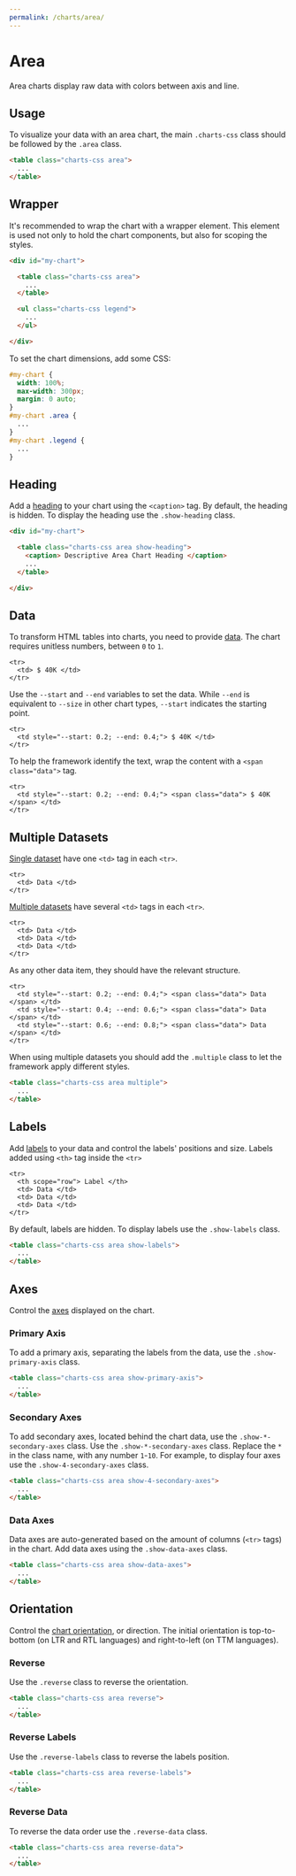 ```yaml
---
permalink: /charts/area/
---
```


# Area

Area charts display raw data with colors between axis and line.

## Usage

To visualize your data with an area chart, the main `.charts-css` class should be followed by the `.area` class.

```html
<table class="charts-css area">
  ...
</table>
```

## Wrapper

It's recommended to wrap the chart with a wrapper element. This element is used not only to hold the chart components, but also for scoping the styles.

```html
<div id="my-chart">

  <table class="charts-css area">
    ...
  </table>

  <ul class="charts-css legend">
    ...
  </ul>

</div>
```

To set the chart dimensions, add some CSS:

```css
#my-chart {
  width: 100%;
  max-width: 300px;
  margin: 0 auto;
}
#my-chart .area {
  ...
}
#my-chart .legend {
  ...
}
```

## Heading

Add a [heading](../components/heading/) to your chart using the `<caption>` tag. By default, the heading is hidden. To display the heading use the `.show-heading` class.

```html
<div id="my-chart">

  <table class="charts-css area show-heading">
    <caption> Descriptive Area Chart Heading </caption>
    ...
  </table>

</div>
```

## Data

To transform HTML tables into charts, you need to provide [data](../components/data/). The chart requires unitless numbers, between `0` to `1`.

```html{2}
<tr>
  <td> $ 40K </td>
</tr>
```

Use the `--start` and `--end` variables to set the data. While `--end` is equivalent to `--size` in other chart types, `--start` indicates the starting point.

```html{2}
<tr>
  <td style="--start: 0.2; --end: 0.4;"> $ 40K </td>
</tr>
```

To help the framework identify the text, wrap the content with a `<span class="data">` tag.

```html{2}
<tr>
  <td style="--start: 0.2; --end: 0.4;"> <span class="data"> $ 40K </span> </td>
</tr>
```

<code-example code-example-id="area-example-1">
<template v-slot:css-code>
#area-example-1 {
  width: 100%;
  max-width: 400px;
  margin: 0 auto;
}
#area-example-1 .area tbody {
  aspect-ratio: 21 / 9;
}
</template>
<template v-slot:html-code>
<div id="area-example-1">
  <table class="charts-css area hide-data">
    <caption> Area Example #1 </caption>
    <tbody>
      <tr>
        <td style="--start: 0.2; --end: 0.4"> <span class="data"> $ 40K </span> </td>
      </tr>
      <tr>
        <td style="--start: 0.4; --end: 0.8"> <span class="data"> $ 80K </span> </td>
      </tr>
      <tr>
        <td style="--start: 0.8; --end: 0.6"> <span class="data"> $ 60K </span> </td>
      </tr>
      <tr>
        <td style="--start: 0.6; --end: 1.0"> <span class="data"> $ 100K </span> </td>
      </tr>
      <tr>
        <td style="--start: 1.0; --end: 0.3"> <span class="data"> $ 30K </span> </td>
      </tr>
    </tbody>
  </table>
</div>
</template>
</code-example>

## Multiple Datasets

[Single dataset](../components/data/) have one `<td>` tag in each `<tr>`.

```html{2}
<tr>
  <td> Data </td>
</tr>
```

[Multiple datasets](../components/datasets/) have several `<td>` tags in each `<tr>`.

```html{2-4}
<tr>
  <td> Data </td>
  <td> Data </td>
  <td> Data </td>
</tr>
```

As any other data item, they should have the relevant structure.

```html{2-4}
<tr>
  <td style="--start: 0.2; --end: 0.4;"> <span class="data"> Data </span> </td>
  <td style="--start: 0.4; --end: 0.6;"> <span class="data"> Data </span> </td>
  <td style="--start: 0.6; --end: 0.8;"> <span class="data"> Data </span> </td>
</tr>
```

When using multiple datasets you should add the `.multiple` class to let the framework apply different styles.

```html
<table class="charts-css area multiple">
  ...
</table>
```

<code-example code-example-id="area-example-2">
<template v-slot:css-code>
#area-example-2 {
  width: 100%;
  max-width: 400px;
  margin: 0 auto;
}
#area-example-2 .area tbody {
  aspect-ratio: 16 / 9;
}
</template>
<template v-slot:html-code>
<div id="area-example-2">
  <table class="charts-css area multiple hide-data">
    <caption> Area Example #2 </caption>
    <tbody>
      <tr>
        <td style="--start:0.1; --end: 0.5;"> <span class="data"> 50 </span> </td>
        <td style="--start:0.0; --end: 0.2;"> <span class="data"> 20 </span> </td>
        <td style="--start:0.2; --end: 0.4;"> <span class="data"> 40 </span> </td>
      </tr>
      <tr>
        <td style="--start:0.5; --end: 0.8;"> <span class="data"> 80 </span> </td>
        <td style="--start:0.2; --end: 0.5;"> <span class="data"> 50 </span> </td>
        <td style="--start:0.4; --end: 0.1;"> <span class="data"> 10 </span> </td>
      </tr>
      <tr>
        <td style="--start:0.8; --end: 0.4;"> <span class="data"> 40 </span> </td>
        <td style="--start:0.5; --end: 0.3;"> <span class="data"> 30 </span> </td>
        <td style="--start:0.1; --end: 0.2;"> <span class="data"> 20 </span> </td>
      </tr>
    </tbody>
  </table>
</div>
</template>
</code-example>

## Labels

Add [labels](../components/labels/) to your data and control the labels' positions and size. Labels added using `<th>` tag inside the `<tr>`

```html{2}
<tr>
  <th scope="row"> Label </th>
  <td> Data </td>
  <td> Data </td>
  <td> Data </td>
</tr>
```

By default, labels are hidden. To display labels use the `.show-labels` class.

```html
<table class="charts-css area show-labels">
  ...
</table>
```

<v-row>

<code-example code-example-id="area-example-3">
<template v-slot:css-code>
#area-example-3 {
  width: 100%;
  max-width: 400px;
  margin: 0 auto;
}
#area-example-3 .area tbody {
  aspect-ratio: 16 / 9;
}
</template>
<template v-slot:html-code>
<div id="area-example-3">
  <table class="charts-css area multiple hide-data show-labels">
    <caption> Area Example #3 </caption>
    <thead>
      <tr>
        <th scope="col"> Year </th>
        <th scope="col"> Progress 1 </th>
        <th scope="col"> Progress 2 </th>
        <th scope="col"> Progress 3 </th>
      </tr>
    </thead>
    <tbody>
      <tr>
        <th scope="row"> 2000 </th>
        <td style="--start:0.1; --end: 0.5;"> <span class="data"> 50 </span> </td>
        <td style="--start:0.0; --end: 0.2;"> <span class="data"> 20 </span> </td>
        <td style="--start:0.2; --end: 0.4;"> <span class="data"> 40 </span> </td>
      </tr>
      <tr>
        <th scope="row"> 2010 </th>
        <td style="--start:0.5; --end: 0.8;"> <span class="data"> 80 </span> </td>
        <td style="--start:0.2; --end: 0.5;"> <span class="data"> 50 </span> </td>
        <td style="--start:0.4; --end: 0.1;"> <span class="data"> 10 </span> </td>
      </tr>
      <tr>
        <th scope="row"> 2020 </th>
        <td style="--start:0.8; --end: 0.4;"> <span class="data"> 40 </span> </td>
        <td style="--start:0.5; --end: 0.3;"> <span class="data"> 30 </span> </td>
        <td style="--start:0.1; --end: 0.2;"> <span class="data"> 20 </span> </td>
      </tr>
    </tbody>
  </table>
</div>
</template>
</code-example>

<code-example code-example-id="area-example-4">
<template v-slot:css-code>
#area-example-4 {
  width: 100%;
  max-width: 400px;
  margin: 0 auto;
}
#area-example-4 .area tbody {
  aspect-ratio: 16 / 9;
}
</template>
<template v-slot:html-code>
<div id="area-example-4">
  <table class="charts-css area multiple hide-data show-labels reverse">
    <caption> Area Example #7 </caption>
    <thead>
      <tr>
        <th scope="col"> Year </th>
        <th scope="col"> Progress 1 </th>
        <th scope="col"> Progress 2 </th>
        <th scope="col"> Progress 3 </th>
      </tr>
    </thead>
    <tbody>
      <tr>
        <th scope="row"> 2000 </th>
        <td style="--start:0.1; --end: 0.5;"> <span class="data"> 50 </span> </td>
        <td style="--start:0.0; --end: 0.2;"> <span class="data"> 20 </span> </td>
        <td style="--start:0.2; --end: 0.4;"> <span class="data"> 40 </span> </td>
      </tr>
      <tr>
        <th scope="row"> 2010 </th>
        <td style="--start:0.5; --end: 0.8;"> <span class="data"> 80 </span> </td>
        <td style="--start:0.2; --end: 0.5;"> <span class="data"> 50 </span> </td>
        <td style="--start:0.4; --end: 0.1;"> <span class="data"> 10 </span> </td>
      </tr>
      <tr>
        <th scope="row"> 2020 </th>
        <td style="--start:0.8; --end: 0.4;"> <span class="data"> 40 </span> </td>
        <td style="--start:0.5; --end: 0.3;"> <span class="data"> 30 </span> </td>
        <td style="--start:0.1; --end: 0.2;"> <span class="data"> 20 </span> </td>
      </tr>
    </tbody>
  </table>
</div>
</template>
</code-example>

</v-row>

## Axes

Control the [axes](../components/axes/) displayed on the chart.

### Primary Axis

To add a primary axis, separating the labels from the data, use the `.show-primary-axis` class.

```html
<table class="charts-css area show-primary-axis">
  ...
</table>
```

<v-row>

<code-example code-example-id="area-example-5">
<template v-slot:css-code>
#area-example-5 {
  width: 100%;
  max-width: 400px;
  margin: 0 auto;
}
#area-example-5 .area tbody {
  aspect-ratio: 16 / 9;
}
</template>
<template v-slot:html-code>
<div id="area-example-5">
  <table class="charts-css area multiple hide-data show-labels">
    <caption> Area Example #5 </caption>
    <thead>
      <tr>
        <th scope="col"> Year </th>
        <th scope="col"> Progress 1 </th>
        <th scope="col"> Progress 2 </th>
        <th scope="col"> Progress 3 </th>
      </tr>
    </thead>
    <tbody>
      <tr>
        <th scope="row"> 2000 </th>
        <td style="--start:0.1; --end: 0.5;"> <span class="data"> 50 </span> </td>
        <td style="--start:0.0; --end: 0.2;"> <span class="data"> 20 </span> </td>
        <td style="--start:0.2; --end: 0.4;"> <span class="data"> 40 </span> </td>
      </tr>
      <tr>
        <th scope="row"> 2010 </th>
        <td style="--start:0.5; --end: 0.8;"> <span class="data"> 80 </span> </td>
        <td style="--start:0.2; --end: 0.5;"> <span class="data"> 50 </span> </td>
        <td style="--start:0.4; --end: 0.1;"> <span class="data"> 10 </span> </td>
      </tr>
      <tr>
        <th scope="row"> 2020 </th>
        <td style="--start:0.8; --end: 0.4;"> <span class="data"> 40 </span> </td>
        <td style="--start:0.5; --end: 0.3;"> <span class="data"> 30 </span> </td>
        <td style="--start:0.1; --end: 0.2;"> <span class="data"> 20 </span> </td>
      </tr>
    </tbody>
  </table>
</div>
</template>
</code-example>

<code-example code-example-id="area-example-6">
<template v-slot:css-code>
#area-example-6 {
  width: 100%;
  max-width: 400px;
  margin: 0 auto;
}
#area-example-6 .area tbody {
  aspect-ratio: 16 / 9;
}
</template>
<template v-slot:html-code>
<div id="area-example-6">
  <table class="charts-css area multiple hide-data show-labels show-primary-axis">
    <caption> Area Example #6 </caption>
    <thead>
      <tr>
        <th scope="col"> Year </th>
        <th scope="col"> Progress 1 </th>
        <th scope="col"> Progress 2 </th>
        <th scope="col"> Progress 3 </th>
      </tr>
    </thead>
    <tbody>
      <tr>
        <th scope="row"> 2000 </th>
        <td style="--start:0.1; --end: 0.5;"> <span class="data"> 50 </span> </td>
        <td style="--start:0.0; --end: 0.2;"> <span class="data"> 20 </span> </td>
        <td style="--start:0.2; --end: 0.4;"> <span class="data"> 40 </span> </td>
      </tr>
      <tr>
        <th scope="row"> 2010 </th>
        <td style="--start:0.5; --end: 0.8;"> <span class="data"> 80 </span> </td>
        <td style="--start:0.2; --end: 0.5;"> <span class="data"> 50 </span> </td>
        <td style="--start:0.4; --end: 0.1;"> <span class="data"> 10 </span> </td>
      </tr>
      <tr>
        <th scope="row"> 2020 </th>
        <td style="--start:0.8; --end: 0.4;"> <span class="data"> 40 </span> </td>
        <td style="--start:0.5; --end: 0.3;"> <span class="data"> 30 </span> </td>
        <td style="--start:0.1; --end: 0.2;"> <span class="data"> 20 </span> </td>
      </tr>
    </tbody>
  </table>
</div>
</template>
</code-example>

</v-row>

### Secondary Axes

To add secondary axes, located behind the chart data, use the `.show-*-secondary-axes` class. Use the `.show-*-secondary-axes` class. Replace the `*` in the class name, with any number `1`-`10`. For example, to display four axes use the `.show-4-secondary-axes` class.

```html
<table class="charts-css area show-4-secondary-axes">
  ...
</table>
```

<v-row>

<code-example code-example-id="area-example-7">
<template v-slot:css-code>
#area-example-7 {
  width: 100%;
  max-width: 400px;
  margin: 0 auto;
}
#area-example-7 .area tbody {
  aspect-ratio: 16 / 9;
}
</template>
<template v-slot:html-code>
<div id="area-example-7">
  <table class="charts-css area multiple hide-data show-labels show-primary-axis show-4-secondary-axes">
    <caption> Area Example #7 </caption>
    <thead>
      <tr>
        <th scope="col"> Year </th>
        <th scope="col"> Progress 1 </th>
        <th scope="col"> Progress 2 </th>
        <th scope="col"> Progress 3 </th>
      </tr>
    </thead>
    <tbody>
      <tr>
        <th scope="row"> 2000 </th>
        <td style="--start:0.1; --end: 0.5;"> <span class="data"> 50 </span> </td>
        <td style="--start:0.0; --end: 0.2;"> <span class="data"> 20 </span> </td>
        <td style="--start:0.2; --end: 0.4;"> <span class="data"> 40 </span> </td>
      </tr>
      <tr>
        <th scope="row"> 2010 </th>
        <td style="--start:0.5; --end: 0.8;"> <span class="data"> 80 </span> </td>
        <td style="--start:0.2; --end: 0.5;"> <span class="data"> 50 </span> </td>
        <td style="--start:0.4; --end: 0.1;"> <span class="data"> 10 </span> </td>
      </tr>
      <tr>
        <th scope="row"> 2020 </th>
        <td style="--start:0.8; --end: 0.4;"> <span class="data"> 40 </span> </td>
        <td style="--start:0.5; --end: 0.3;"> <span class="data"> 30 </span> </td>
        <td style="--start:0.1; --end: 0.2;"> <span class="data"> 20 </span> </td>
      </tr>
    </tbody>
  </table>
</div>
</template>
</code-example>

<code-example code-example-id="area-example-8">
<template v-slot:css-code>
#area-example-8 {
  width: 100%;
  max-width: 400px;
  margin: 0 auto;
}
#area-example-8 .area tbody {
  aspect-ratio: 16 / 9;
}
</template>
<template v-slot:html-code>
<div id="area-example-8">
  <table class="charts-css area multiple hide-data show-labels show-primary-axis show-10-secondary-axes">
    <caption> Area Example #8 </caption>
    <thead>
      <tr>
        <th scope="col"> Year </th>
        <th scope="col"> Progress 1 </th>
        <th scope="col"> Progress 2 </th>
        <th scope="col"> Progress 3 </th>
      </tr>
    </thead>
    <tbody>
      <tr>
        <th scope="row"> 2000 </th>
        <td style="--start:0.1; --end: 0.5;"> <span class="data"> 50 </span> </td>
        <td style="--start:0.0; --end: 0.2;"> <span class="data"> 20 </span> </td>
        <td style="--start:0.2; --end: 0.4;"> <span class="data"> 40 </span> </td>
      </tr>
      <tr>
        <th scope="row"> 2010 </th>
        <td style="--start:0.5; --end: 0.8;"> <span class="data"> 80 </span> </td>
        <td style="--start:0.2; --end: 0.5;"> <span class="data"> 50 </span> </td>
        <td style="--start:0.4; --end: 0.1;"> <span class="data"> 10 </span> </td>
      </tr>
      <tr>
        <th scope="row"> 2020 </th>
        <td style="--start:0.8; --end: 0.4;"> <span class="data"> 40 </span> </td>
        <td style="--start:0.5; --end: 0.3;"> <span class="data"> 30 </span> </td>
        <td style="--start:0.1; --end: 0.2;"> <span class="data"> 20 </span> </td>
      </tr>
    </tbody>
  </table>
</div>
</template>
</code-example>

</v-row>

### Data Axes

Data axes are auto-generated based on the amount of columns (`<tr>` tags) in the chart. Add data axes using the `.show-data-axes` class.

```html
<table class="charts-css area show-data-axes">
  ...
</table>
```

<v-row>

<code-example code-example-id="area-example-9">
<template v-slot:css-code>
#area-example-9 {
  width: 100%;
  max-width: 400px;
  margin: 0 auto;
}
#area-example-9 .area tbody {
  aspect-ratio: 16 / 9;
}
</template>
<template v-slot:html-code>
<div id="area-example-9">
  <table class="charts-css area multiple hide-data show-labels show-primary-axis show-data-axes">
    <caption> Area Example #9 </caption>
    <thead>
      <tr>
        <th scope="col"> Year </th>
        <th scope="col"> Progress 1 </th>
        <th scope="col"> Progress 2 </th>
        <th scope="col"> Progress 3 </th>
      </tr>
    </thead>
    <tbody>
      <tr>
        <th scope="row"> 2000 </th>
        <td style="--start:0.1; --end: 0.5;"> <span class="data"> 50 </span> </td>
        <td style="--start:0.0; --end: 0.2;"> <span class="data"> 20 </span> </td>
        <td style="--start:0.2; --end: 0.4;"> <span class="data"> 40 </span> </td>
      </tr>
      <tr>
        <th scope="row"> 2010 </th>
        <td style="--start:0.5; --end: 0.8;"> <span class="data"> 80 </span> </td>
        <td style="--start:0.2; --end: 0.5;"> <span class="data"> 50 </span> </td>
        <td style="--start:0.4; --end: 0.1;"> <span class="data"> 10 </span> </td>
      </tr>
      <tr>
        <th scope="row"> 2020 </th>
        <td style="--start:0.8; --end: 0.4;"> <span class="data"> 40 </span> </td>
        <td style="--start:0.5; --end: 0.3;"> <span class="data"> 30 </span> </td>
        <td style="--start:0.1; --end: 0.2;"> <span class="data"> 20 </span> </td>
      </tr>
    </tbody>
  </table>
</div>
</template>
</code-example>

<code-example code-example-id="area-example-10">
<template v-slot:css-code>
#area-example-10 {
  width: 100%;
  max-width: 400px;
  margin: 0 auto;
}
#area-example-10 .area tbody {
  aspect-ratio: 16 / 9;
}
</template>
<template v-slot:html-code>
<div id="area-example-10">
  <table class="charts-css area multiple hide-data show-labels show-primary-axis show-4-secondary-axes show-data-axes">
    <caption> Area Example #10 </caption>
    <thead>
      <tr>
        <th scope="col"> Year </th>
        <th scope="col"> Progress 1 </th>
        <th scope="col"> Progress 2 </th>
        <th scope="col"> Progress 3 </th>
      </tr>
    </thead>
    <tbody>
      <tr>
        <th scope="row"> 2000 </th>
        <td style="--start:0.1; --end: 0.5;"> <span class="data"> 50 </span> </td>
        <td style="--start:0.0; --end: 0.2;"> <span class="data"> 20 </span> </td>
        <td style="--start:0.2; --end: 0.4;"> <span class="data"> 40 </span> </td>
      </tr>
      <tr>
        <th scope="row"> 2010 </th>
        <td style="--start:0.5; --end: 0.8;"> <span class="data"> 80 </span> </td>
        <td style="--start:0.2; --end: 0.5;"> <span class="data"> 50 </span> </td>
        <td style="--start:0.4; --end: 0.1;"> <span class="data"> 10 </span> </td>
      </tr>
      <tr>
        <th scope="row"> 2020 </th>
        <td style="--start:0.8; --end: 0.4;"> <span class="data"> 40 </span> </td>
        <td style="--start:0.5; --end: 0.3;"> <span class="data"> 30 </span> </td>
        <td style="--start:0.1; --end: 0.2;"> <span class="data"> 20 </span> </td>
      </tr>
    </tbody>
  </table>
</div>
</template>
</code-example>

</v-row>

## Orientation

Control the [chart orientation](../components/orientation/), or direction. The initial orientation is top-to-bottom (on LTR and RTL languages) and right-to-left (on TTM languages).

### Reverse

Use the `.reverse` class to reverse the orientation.

```html
<table class="charts-css area reverse">
  ...
</table>
```

<v-row>

<code-example code-example-id="area-example-11">
<template v-slot:css-code>
#area-example-11 {
  width: 100%;
  max-width: 400px;
  margin: 0 auto;
}
#area-example-11 .area tbody {
  aspect-ratio: 16 / 9;
}
</template>
<template v-slot:html-code>
<div id="area-example-11">
  <table class="charts-css area multiple hide-data show-labels">
    <caption> Area Example #11 </caption>
    <thead>
      <tr>
        <th scope="col"> Year </th>
        <th scope="col"> Progress 1 </th>
        <th scope="col"> Progress 2 </th>
        <th scope="col"> Progress 3 </th>
      </tr>
    </thead>
    <tbody>
      <tr>
        <th scope="row"> 2000 </th>
        <td style="--start:0.1; --end: 0.5;"> <span class="data"> 50 </span> </td>
        <td style="--start:0.0; --end: 0.2;"> <span class="data"> 20 </span> </td>
        <td style="--start:0.2; --end: 0.4;"> <span class="data"> 40 </span> </td>
      </tr>
      <tr>
        <th scope="row"> 2010 </th>
        <td style="--start:0.5; --end: 0.8;"> <span class="data"> 80 </span> </td>
        <td style="--start:0.2; --end: 0.5;"> <span class="data"> 50 </span> </td>
        <td style="--start:0.4; --end: 0.1;"> <span class="data"> 10 </span> </td>
      </tr>
      <tr>
        <th scope="row"> 2020 </th>
        <td style="--start:0.8; --end: 0.4;"> <span class="data"> 40 </span> </td>
        <td style="--start:0.5; --end: 0.3;"> <span class="data"> 30 </span> </td>
        <td style="--start:0.1; --end: 0.2;"> <span class="data"> 20 </span> </td>
      </tr>
    </tbody>
  </table>
</div>
</template>
</code-example>

<code-example code-example-id="area-example-12">
<template v-slot:css-code>
#area-example-12 {
  width: 100%;
  max-width: 400px;
  margin: 0 auto;
}
#area-example-12 .area tbody {
  aspect-ratio: 16 / 9;
}
</template>
<template v-slot:html-code>
<div id="area-example-12">
  <table class="charts-css area multiple hide-data show-labels reverse">
    <caption> Area Example #12 </caption>
    <thead>
      <tr>
        <th scope="col"> Year </th>
        <th scope="col"> Progress 1 </th>
        <th scope="col"> Progress 2 </th>
        <th scope="col"> Progress 3 </th>
      </tr>
    </thead>
    <tbody>
      <tr>
        <th scope="row"> 2000 </th>
        <td style="--start:0.1; --end: 0.5;"> <span class="data"> 50 </span> </td>
        <td style="--start:0.0; --end: 0.2;"> <span class="data"> 20 </span> </td>
        <td style="--start:0.2; --end: 0.4;"> <span class="data"> 40 </span> </td>
      </tr>
      <tr>
        <th scope="row"> 2010 </th>
        <td style="--start:0.5; --end: 0.8;"> <span class="data"> 80 </span> </td>
        <td style="--start:0.2; --end: 0.5;"> <span class="data"> 50 </span> </td>
        <td style="--start:0.4; --end: 0.1;"> <span class="data"> 10 </span> </td>
      </tr>
      <tr>
        <th scope="row"> 2020 </th>
        <td style="--start:0.8; --end: 0.4;"> <span class="data"> 40 </span> </td>
        <td style="--start:0.5; --end: 0.3;"> <span class="data"> 30 </span> </td>
        <td style="--start:0.1; --end: 0.2;"> <span class="data"> 20 </span> </td>
      </tr>
    </tbody>
  </table>
</div>
</template>
</code-example>

</v-row>

### Reverse Labels

Use the `.reverse-labels` class to reverse the labels position.

```html
<table class="charts-css area reverse-labels">
  ...
</table>
```

<v-row>

<code-example code-example-id="area-example-13">
<template v-slot:css-code>
#area-example-13 {
  width: 100%;
  max-width: 400px;
  margin: 0 auto;
}
#area-example-13 .area tbody {
  aspect-ratio: 16 / 9;
}
</template>
<template v-slot:html-code>
<div id="area-example-13">
  <table class="charts-css area multiple hide-data show-labels">
    <caption> Area Example #13 </caption>
    <thead>
      <tr>
        <th scope="col"> Year </th>
        <th scope="col"> Progress 1 </th>
        <th scope="col"> Progress 2 </th>
        <th scope="col"> Progress 3 </th>
      </tr>
    </thead>
    <tbody>
      <tr>
        <th scope="row"> 2000 </th>
        <td style="--start:0.1; --end: 0.5;"> <span class="data"> 50 </span> </td>
        <td style="--start:0.0; --end: 0.2;"> <span class="data"> 20 </span> </td>
        <td style="--start:0.2; --end: 0.4;"> <span class="data"> 40 </span> </td>
      </tr>
      <tr>
        <th scope="row"> 2010 </th>
        <td style="--start:0.5; --end: 0.8;"> <span class="data"> 80 </span> </td>
        <td style="--start:0.2; --end: 0.5;"> <span class="data"> 50 </span> </td>
        <td style="--start:0.4; --end: 0.1;"> <span class="data"> 10 </span> </td>
      </tr>
      <tr>
        <th scope="row"> 2020 </th>
        <td style="--start:0.8; --end: 0.4;"> <span class="data"> 40 </span> </td>
        <td style="--start:0.5; --end: 0.3;"> <span class="data"> 30 </span> </td>
        <td style="--start:0.1; --end: 0.2;"> <span class="data"> 20 </span> </td>
      </tr>
    </tbody>
  </table>
</div>
</template>
</code-example>

<code-example code-example-id="area-example-14">
<template v-slot:css-code>
#area-example-14 {
  width: 100%;
  max-width: 400px;
  margin: 0 auto;
}
#area-example-14 .area tbody {
  aspect-ratio: 16 / 9;
}
</template>
<template v-slot:html-code>
<div id="area-example-14">
  <table class="charts-css area multiple hide-data show-labels reverse-labels">
    <caption> Area Example #14 </caption>
    <thead>
      <tr>
        <th scope="col"> Year </th>
        <th scope="col"> Progress 1 </th>
        <th scope="col"> Progress 2 </th>
        <th scope="col"> Progress 3 </th>
      </tr>
    </thead>
    <tbody>
      <tr>
        <th scope="row"> 2000 </th>
        <td style="--start:0.1; --end: 0.5;"> <span class="data"> 50 </span> </td>
        <td style="--start:0.0; --end: 0.2;"> <span class="data"> 20 </span> </td>
        <td style="--start:0.2; --end: 0.4;"> <span class="data"> 40 </span> </td>
      </tr>
      <tr>
        <th scope="row"> 2010 </th>
        <td style="--start:0.5; --end: 0.8;"> <span class="data"> 80 </span> </td>
        <td style="--start:0.2; --end: 0.5;"> <span class="data"> 50 </span> </td>
        <td style="--start:0.4; --end: 0.1;"> <span class="data"> 10 </span> </td>
      </tr>
      <tr>
        <th scope="row"> 2020 </th>
        <td style="--start:0.8; --end: 0.4;"> <span class="data"> 40 </span> </td>
        <td style="--start:0.5; --end: 0.3;"> <span class="data"> 30 </span> </td>
        <td style="--start:0.1; --end: 0.2;"> <span class="data"> 20 </span> </td>
      </tr>
    </tbody>
  </table>
</div>
</template>
</code-example>

</v-row>

### Reverse Data

To reverse the data order use the `.reverse-data` class.

```html
<table class="charts-css area reverse-data">
  ...
</table>
```

<v-row>

<code-example code-example-id="area-example-15">
<template v-slot:css-code>
#area-example-15 {
  width: 100%;
  max-width: 400px;
  margin: 0 auto;
}
#area-example-15 .area tbody {
  aspect-ratio: 16 / 9;
}
</template>
<template v-slot:html-code>
<div id="area-example-15">
  <table class="charts-css area multiple hide-data show-labels">
    <caption> Area Example #15 </caption>
    <thead>
      <tr>
        <th scope="col"> Year </th>
        <th scope="col"> Progress 1 </th>
        <th scope="col"> Progress 2 </th>
        <th scope="col"> Progress 3 </th>
      </tr>
    </thead>
    <tbody>
      <tr>
        <th scope="row"> 2000 </th>
        <td style="--start:0.1; --end: 0.5;"> <span class="data"> 50 </span> </td>
        <td style="--start:0.0; --end: 0.2;"> <span class="data"> 20 </span> </td>
        <td style="--start:0.2; --end: 0.4;"> <span class="data"> 40 </span> </td>
      </tr>
      <tr>
        <th scope="row"> 2010 </th>
        <td style="--start:0.5; --end: 0.8;"> <span class="data"> 80 </span> </td>
        <td style="--start:0.2; --end: 0.5;"> <span class="data"> 50 </span> </td>
        <td style="--start:0.4; --end: 0.1;"> <span class="data"> 10 </span> </td>
      </tr>
      <tr>
        <th scope="row"> 2020 </th>
        <td style="--start:0.8; --end: 0.4;"> <span class="data"> 40 </span> </td>
        <td style="--start:0.5; --end: 0.3;"> <span class="data"> 30 </span> </td>
        <td style="--start:0.1; --end: 0.2;"> <span class="data"> 20 </span> </td>
      </tr>
    </tbody>
  </table>
</div>
</template>
</code-example>

<code-example code-example-id="area-example-16">
<template v-slot:css-code>
#area-example-16 {
  width: 100%;
  max-width: 400px;
  margin: 0 auto;
}
#area-example-16 .area tbody {
  aspect-ratio: 16 / 9;
}
</template>
<template v-slot:html-code>
<div id="area-example-16">
  <table class="charts-css area multiple hide-data show-labels reverse-data">
    <caption> Area Example #16 </caption>
    <thead>
      <tr>
        <th scope="col"> Year </th>
        <th scope="col"> Progress 1 </th>
        <th scope="col"> Progress 2 </th>
        <th scope="col"> Progress 3 </th>
      </tr>
    </thead>
    <tbody>
      <tr>
        <th scope="row"> 2000 </th>
        <td style="--start:0.1; --end: 0.5;"> <span class="data"> 50 </span> </td>
        <td style="--start:0.0; --end: 0.2;"> <span class="data"> 20 </span> </td>
        <td style="--start:0.2; --end: 0.4;"> <span class="data"> 40 </span> </td>
      </tr>
      <tr>
        <th scope="row"> 2010 </th>
        <td style="--start:0.5; --end: 0.8;"> <span class="data"> 80 </span> </td>
        <td style="--start:0.2; --end: 0.5;"> <span class="data"> 50 </span> </td>
        <td style="--start:0.4; --end: 0.1;"> <span class="data"> 10 </span> </td>
      </tr>
      <tr>
        <th scope="row"> 2020 </th>
        <td style="--start:0.8; --end: 0.4;"> <span class="data"> 40 </span> </td>
        <td style="--start:0.5; --end: 0.3;"> <span class="data"> 30 </span> </td>
        <td style="--start:0.1; --end: 0.2;"> <span class="data"> 20 </span> </td>
      </tr>
    </tbody>
  </table>
</div>
</template>
</code-example>

</v-row>
